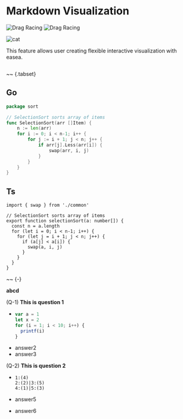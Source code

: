 
# Markdown Visualization

![Drag Racing](//placekitten.com/1500/500 "title1")
![Drag Racing](//placekitten.com/800/1200 "cat")

![](https://www.youtube.com/watch?v=0y42qvRU454 "cat")

This feature allows user creating flexible interactive visualization with easea.

~~~[slideshow](height=300)
~~~


~~ {.tabset}

## Go

```go
package sort

// SelectionSort sorts array of items
func SelectionSort(arr []Item) {
	n := len(arr)
	for i := 0; i < n-1; i++ {
		for j := i + 1; j < n; j++ {
			if arr[j].Less(arr[i]) {
				swap(arr, i, j)
			}
		}
	}
}
```

## Ts

```
import { swap } from './common'

// SelectionSort sorts array of items
export function selectionSort(a: number[]) {
  const n = a.length
  for (let i = 0; i < n-1; i++) {
    for (let j = i + 1; j < n; j++) {
      if (a[j] < a[i]) {
        swap(a, i, j)
      }
    }
  }
}
```

~~ {-}

<strong>abcd</strong>

(Q-1) **This is question 1**

- 
  ```js
  var a = 1
  let x = 2
  for (i = 1; i < 10; i++) {
    printf(i)
  }
  ```
- answer2
- answer3

(Q-2) **This is question 2**

- 
  ~~~[tree](itemShape=circle,itemSize=30,height=250)
  1:(4)
  2:(2)|3:(5)
  4:(1)|5:(3)
  ~~~

- answer5
- answer6
